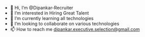 - 👋 Hi, I’m @Dipankar-Recruiter
- 👀 I’m interested in Hiring Great Talent
- 🌱 I’m currently learning all technologies
- 💞️ I’m looking to collaborate on various technologies
- 📫 How to reach me dipankar.executive.selection@gmail.com

<!---
Dipankar-Recruiter/Dipankar-Recruiter is a ✨ special ✨ repository because its `README.md` (this file) appears on your GitHub profile.
You can click the Preview link to take a look at your changes.
--->

